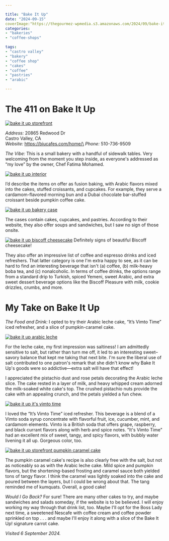 ```yaml
---

title: "Bake It Up"
date: "2024-09-15"
coverImage:"https://thegourmez-wpmedia.s3.amazonaws.com/2024/09/bake-it-up-aug-2024+(8)-sized.jpg"
categories:
- "bakeries"
- "coffee-shops"

tags:
- "castro valley"
- "bakery"
- "coffee shop"
- "cakes"
- "coffee"
- "pastries"
- "arabic"

---
```


# The 411 on Bake It Up

[![bake it up storefront](https://thegourmez-wpmedia.s3.amazonaws.com/2024/09/bake-it-up-aug-2024+(11)-sized.jpg)](https://thegourmez-wpmedia.s3.amazonaws.com/2024/09/bake-it-up-aug-2024+(11)-sized.jpg)

*Address:* 20865 Redwood Dr\
Castro Valley, CA\
*Website:* https://biucafes.com/home/\
*Phone:* 510-736-9509

*The Vibe:* This is a small bakery with a handful of sidewalk tables. Very welcoming from the moment you step inside, as everyone's addressed as “my love” by the owner, Chef Fatima Mohamed.

[![bake it up interior](https://thegourmez-wpmedia.s3.amazonaws.com/2024/09/bake-it-up-aug-2024+(10)-sized.jpg)](https://thegourmez-wpmedia.s3.amazonaws.com/2024/09/bake-it-up-aug-2024+(10)-sized.jpg)

I’d describe the items on offer as fusion baking, with Arabic flavors mixed into the cakes, stuffed croissants, and cupcakes. For example, they serve a cardamom-flavored morning bun and a Dubai chocolate bar-stuffed croissant beside pumpkin coffee cake.

[![bake it up bakery case](https://thegourmez-wpmedia.s3.amazonaws.com/2024/09/bake-it-up-aug-2024+(7)-sized.jpg)](https://thegourmez-wpmedia.s3.amazonaws.com/2024/09/bake-it-up-aug-2024+(7)-sized.jpg)

The cases contain cakes, cupcakes, and pastries. According to their website, they also offer soups and sandwiches, but I saw no sign of those onsite.

<div class="caption">

[![bake it up biscoff cheesecake](https://thegourmez-wpmedia.s3.amazonaws.com/2024/09/bake-it-up-aug-2024+(8)-sized.jpg)](https://thegourmez-wpmedia.s3.amazonaws.com/2024/09/bake-it-up-aug-2024+(8)-sized.jpg) Definitely signs of beautiful Biscoff cheesecake! </div>

They also offer an impressive list of coffee and espresso drinks and iced refreshers. That latter category is one I'm extra happy to see, as it can be hard to find an interesting beverage that isn't (a) coffee, (b) milk-heavy boba tea, and (c) nonalcoholic. In terms of coffee drinks, the options range from a standard drip to Turkish, spiced Yemeni, sweet Arabic, and extra sweet dessert beverage options like the Biscoff Pleasure with milk, cookie drizzles, crumbs, and more.

# My Take on Bake It Up

*The Food and Drink:* I opted to try their Arabic leche cake, “It’s Vimto Time” iced refresher, and a slice of pumpkin-caramel cake.

[![bake it up arabic leche](https://thegourmez-wpmedia.s3.amazonaws.com/2024/09/bake-it-up-aug-2024+(13)-sized.jpg)](https://thegourmez-wpmedia.s3.amazonaws.com/2024/09/bake-it-up-aug-2024+(13)-sized.jpg)

For the leche cake, my first impression was saltiness! I am admittedly sensitive to salt, but rather than turn me off, it led to an interesting sweet–savory balance that kept me taking that next bite. I'm sure the liberal use of salt contributed to one patron's remark that she didn't know why Bake It Up's goods were so addictive—extra salt will have that effect!

I appreciated the pistachio dust and rose petals decorating the Arabic leche slice. The cake rested in a layer of milk, and heavy whipped cream adorned the milk-soaked white cake's top. The crushed pistachio nuts provide the cake with an appealing crunch, and the petals yielded a fun chew.

[![bake it up it's vimto time](https://thegourmez-wpmedia.s3.amazonaws.com/2024/09/bake-it-up-aug-2024+(1)-sized.jpg)](https://thegourmez-wpmedia.s3.amazonaws.com/2024/09/bake-it-up-aug-2024+(1)-sized.jpg)

I loved the “It’s Vimto Time” iced refresher. This beverage is a blend of a Vimto soda syrup concentrate with flavorful fruit, ice, cucumber, mint, and cardamom elements. Vimto is a British soda that offers grape, raspberry, and black currant flavors along with herb and spice notes. "It's Vimto Time" had an excellent mix of sweet, tangy, and spicy flavors, with bubbly water livening it all up. Gorgeous color, too.

[![bake it up storefront pumpkin caramel cake](https://thegourmez-wpmedia.s3.amazonaws.com/2024/09/bake-it-up-aug-2024+(14)-sized.jpg)](https://thegourmez-wpmedia.s3.amazonaws.com/2024/09/bake-it-up-aug-2024+(14)-sized.jpg)

The pumpkin caramel cake's recipe is also clearly free with the salt, but not as noticeably so as with the Arabic leche cake. Mild spice and pumpkin flavors, but the shortening-based frosting and caramel sauce both yielded tons of tangy flavor. I think the caramel was lightly soaked into the cake and poured between the layers, but I could be wrong about that. The tang reminded me of kumquats. Overall, a good cake!

*Would I Go Back?* For sure! There are many other cakes to try, and maybe sandwiches and salads someday, if the website is to be believed. I will enjoy working my way through that drink list, too. Maybe I'll opt for the Boss Lady next time, a sweetened Nescafe with coffee cream and coffee powder sprinkled on top . . . and maybe I'll enjoy it along with a slice of the Bake It Up! signature carrot cake.

*Visited 6 September 2024.*
